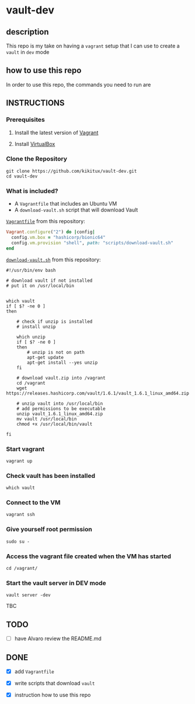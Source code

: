 # vault-dev

## description

This repo is my take on having a `vagrant` setup that I can use to create a `vault` in `dev` mode

## how to use this repo

In order to use this repo, the commands you need to run are

## INSTRUCTIONS

### Prerequisites

1. Install the latest version of [Vagrant](https://www.vagrantup.com/docs/installation)

2. Install [VirtualBox](https://www.virtualbox.org/)

### Clone the Repository

```shell
git clone https://github.com/kikitux/vault-dev.git
cd vault-dev
```

### What is included?

- A `Vagrantfile` that includes an Ubuntu VM
- A `download-vault.sh` script that will download Vault

[`Vagrantfile`](Vagrantfile) from this repository:
```ruby
Vagrant.configure("2") do |config|
  config.vm.box = "hashicorp/bionic64"
  config.vm.provision "shell", path: "scripts/download-vault.sh"
end
```

[`download-vault.sh`](scripts/download-vault.sh) from this repository:
```shell
#!/usr/bin/env bash

# download vault if not installed
# put it on /usr/local/bin


which vault
if [ $? -ne 0 ]
then

    # check if unzip is installed
    # install unzip

    which unzip
    if [ $? -ne 0 ]
    then
        # unzip is not on path
        apt-get update
        apt-get install --yes unzip
    fi  

    # download vault.zip into /vagrant
    cd /vagrant
    wget https://releases.hashicorp.com/vault/1.6.1/vault_1.6.1_linux_amd64.zip

    # unzip vault into /usr/local/bin
    # add permissions to be executable
    unzip vault_1.6.1_linux_amd64.zip
    mv vault /usr/local/bin
    chmod +x /usr/local/bin/vault

fi
```

### Start vagrant
```shell
vagrant up
```

### Check vault has been installed
```shell
which vault
```

### Connect to the VM
```shell
vagrant ssh
```

### Give yourself root permission
```shell
sudo su -
```

### Access the vagrant file created when the VM has started
```shell
cd /vagrant/
```

### Start the vault server in DEV mode
```shell
vault server -dev
```

TBC

## TODO
- [ ] have Alvaro review the README.md
 

## DONE
- [x] add `Vagrantfile`
- [x] write scripts that download `vault`
- [x] instruction how to use this repo

